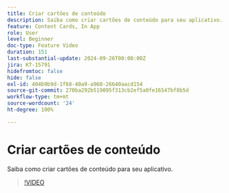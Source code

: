 ```yaml
---
title: Criar cartões de conteúdo
description: Saiba como criar cartões de conteúdo para seu aplicativo.
feature: Content Cards, In App
role: User
level: Beginner
doc-type: Feature Video
duration: 151
last-substantial-update: 2024-09-26T00:00:00Z
jira: KT-15791
hidefromtoc: false
hide: false
exl-id: 404b9b9d-1f68-40a9-a960-26640aacd154
source-git-commit: 270ba292b519095f313cb2ef5a0fe16547bf8b5d
workflow-type: tm+mt
source-wordcount: '24'
ht-degree: 100%

---
```


# Criar cartões de conteúdo

Saiba como criar cartões de conteúdo para seu aplicativo.

>[!VIDEO](https://video.tv.adobe.com/v/3434783/?learn=on)
